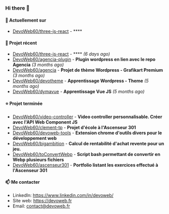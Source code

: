 ### Hi there 👋

#### 👷 Actuellement sur 

- [DevoWeb60/three-js-react](https://github.com/DevoWeb60/three-js-react) - ****

#### 🌱 Projet récent

- [DevoWeb60/three-js-react](https://github.com/DevoWeb60/three-js-react) - **** *(6 days ago)*
- [DevoWeb60/agencia-plugin](https://github.com/DevoWeb60/agencia-plugin) - **Plugin wordpress en lien avec le repo Agencia** *(3 months ago)*
- [DevoWeb60/agencia](https://github.com/DevoWeb60/agencia) - **Projet de thème Wordpress - Grafikart Premium** *(3 months ago)*
- [DevoWeb60/devotheme](https://github.com/DevoWeb60/devotheme) - **Apprentissage Wordpress - Theme** *(5 months ago)*
- [DevoWeb60/dymavue](https://github.com/DevoWeb60/dymavue) - **Apprentissage Vue JS** *(5 months ago)*

#### ⭐ Projet terminée

- [DevoWeb60/video-controller](https://github.com/DevoWeb60/video-controller) - **Video controller personnalisable. Créer avec l&#39;API Web Component JS**
- [DevoWeb60/clement-tp](https://github.com/DevoWeb60/clement-tp) - **Projet d&#39;école à l&#39;Ascenseur 301**
- [DevoWeb60/devoweb-tools](https://github.com/DevoWeb60/devoweb-tools) - **Extension chrome d&#39;outils divers pour le développement web**
- [DevoWeb60/bigambition](https://github.com/DevoWeb60/bigambition) - **Calcul de rentabilité d&#39;achat revente pour un jeu.**
- [DevoWeb60/toConvertWebp](https://github.com/DevoWeb60/toConvertWebp) - **Script bash permettant de convertir en Webp plusieurs fichiers**
- [DevoWeb60/ascenseur301](https://github.com/DevoWeb60/ascenseur301) - **Portfolio listant les exercices effectué à l&#39;Ascenseur 301**

#### 📫 Me contacter

- LinkedIn: https://www.linkedin.com/in/devoweb/
- Site web: https://devoweb.fr
- Email: contact@devoweb.fr
